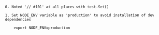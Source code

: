
	0. Noted '// #101' at all places with test.Set()

	1. Set NODE_ENV variable as 'production' to avoid installation of dev dependencies

		export NODE_ENV=production
